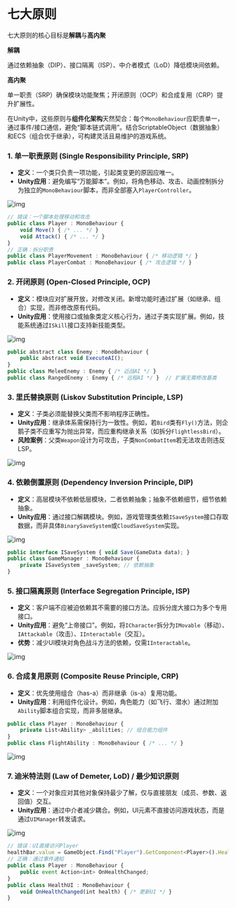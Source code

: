 # 七大原则

七大原则的核心目标是**解耦**与**高内聚**

**解耦**

通过依赖抽象（DIP）、接口隔离（ISP）、中介者模式（LoD）降低模块间依赖。

**高内聚**

单一职责（SRP）确保模块功能聚焦；开闭原则（OCP）和合成复用（CRP）提升扩展性。

在Unity中，这些原则与**组件化架构**天然契合：每个`MonoBehaviour`应职责单一，通过事件/接口通信，避免“脚本链式调用”。结合ScriptableObject（数据抽象）和ECS（组合优于继承），可构建灵活且易维护的游戏系统。

### 1. 单一职责原则 (Single Responsibility Principle, SRP)

- **定义**：一个类只负责一项功能，引起类变更的原因应唯一。
- **Unity应用**：避免编写“万能脚本”。例如，将角色移动、攻击、动画控制拆分为独立的`MonoBehaviour`脚本，而非全部塞入`PlayerController`。

![img](assets/1754536391965-27d014c3-9c71-4e5b-9ab9-3293008f736d.png)

```js
// 错误：一个脚本处理移动和攻击  
public class Player : MonoBehaviour {  
    void Move() { /* ... */ }  
    void Attack() { /* ... */ }  
}  
// 正确：拆分职责  
public class PlayerMovement : MonoBehaviour { /* 移动逻辑 */ }  
public class PlayerCombat : MonoBehaviour { /* 攻击逻辑 */ }
```

### 2. **开闭原则 (Open-Closed Principle, OCP)**

- **定义**：模块应对扩展开放，对修改关闭。新增功能时通过扩展（如继承、组合）实现，而非修改原有代码。
- **Unity应用**：使用接口或抽象类定义核心行为，通过子类实现扩展。例如，技能系统通过`ISkill`接口支持新技能类型。

![img](assets/1754536408862-2cb284fa-f967-4e00-af67-cc477b27ba4d.png)

```js
public abstract class Enemy : MonoBehaviour {  
    public abstract void ExecuteAI();  
}  
public class MeleeEnemy : Enemy { /* 近战AI */ }  
public class RangedEnemy : Enemy { /* 远程AI */ }  // 扩展无需修改基类
```

### 3. **里氏替换原则 (Liskov Substitution Principle, LSP)**

- **定义**：子类必须能替换父类而不影响程序正确性。
- **Unity应用**：继承体系需保持行为一致性。例如，若`Bird`类有`Fly()`方法，则企鹅子类不应重写为抛出异常，而应重构继承关系（如拆分`FlightlessBird`）。
- **风险案例**：父类`Weapon`设计为可攻击，子类`NonCombatItem`若无法攻击则违反LSP。

![img](assets/1754536420798-b65ccf6c-8835-4ca8-96c2-9ee7d6b1e378.png)

### 4. **依赖倒置原则 (Dependency Inversion Principle, DIP)**

- **定义**：高层模块不依赖低层模块，二者依赖抽象；抽象不依赖细节，细节依赖抽象。
- **Unity应用**：通过接口解耦模块。例如，游戏管理类依赖`ISaveSystem`接口存取数据，而非具体`BinarySaveSystem`或`CloudSaveSystem`实现。

![img](assets/1754536435033-f0638352-a441-4350-b3cc-4093b9e71a1f.png)

```js
public interface ISaveSystem { void Save(GameData data); }  
public class GameManager : MonoBehaviour {  
    private ISaveSystem _saveSystem; // 依赖抽象  
}
```

### 5. **接口隔离原则 (Interface Segregation Principle, ISP)**

- **定义**：客户端不应被迫依赖其不需要的接口方法。应拆分庞大接口为多个专用接口。
- **Unity应用**：避免“上帝接口”。例如，将`ICharacter`拆分为`IMovable`（移动）、`IAttackable`（攻击）、`IInteractable`（交互）。
- **优势**：减少UI模块对角色战斗方法的依赖，仅需`IInteractable`。

![img](assets/1754536451856-37d420cc-dd56-4ded-bed9-72af7a13b98e.png)

### 6. **合成复用原则 (Composite Reuse Principle, CRP)**

- **定义**：优先使用组合（has-a）而非继承（is-a）复用功能。
- **Unity应用**：利用组件化设计。例如，角色能力（如飞行、潜水）通过附加`Ability`脚本组合实现，而非多层继承。

```js
public class Player : MonoBehaviour {  
    private List<Ability> _abilities; // 组合能力组件  
}  
public class FlightAbility : MonoBehaviour { /* ... */ }
```

![img](assets/1754536462938-272405c4-67d2-430d-8d4d-1f35e8bb5f65.png)

### 7. **迪米特法则 (Law of Demeter, LoD) / 最少知识原则**

- **定义**：一个对象应对其他对象保持最少了解，仅与直接朋友（成员、参数、返回值）交互。
- **Unity应用**：通过中介者减少耦合。例如，UI元素不直接访问游戏状态，而是通过`UIManager`转发请求。 

![img](assets/1754536478996-e909d573-9ef3-41ab-924b-6b943fcaea1d.png)

```js
// 错误：UI直接访问Player  
healthBar.value = GameObject.Find("Player").GetComponent<Player>().Health;  
// 正确：通过事件通知  
public class Player : MonoBehaviour {  
    public event Action<int> OnHealthChanged;  
}  
public class HealthUI : MonoBehaviour {  
    void OnHealthChanged(int health) { /* 更新UI */ }  
}
```
